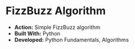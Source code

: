 # FizzBuzz Algorithm 
* __Action:__ Simple FizzBuzz algorithm
* __Built With:__ Python
* __Developed:__ Python Fundamentals, Algorithms

